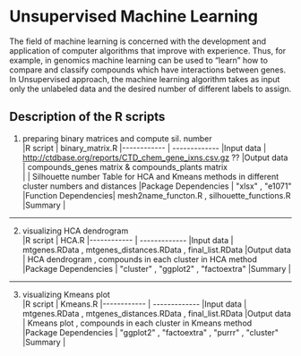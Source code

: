 Unsupervised Machine Learning
===============
The field of machine learning is concerned with the development and application of computer algorithms that improve with experience. Thus, for example, in genomics machine learning can be used to “learn” how to compare and classify compounds which have interactions between genes.  
In Unsupervised approach, the machine learning algorithm takes as input only the unlabeled data and the desired number of different labels to assign.  

Description of the R scripts
---------------
1. preparing binary matrices and compute sil. number   
|R script | binary_matrix.R
|------------ | -------------
|Input data | http://ctdbase.org/reports/CTD_chem_gene_ixns.csv.gz  ??
|Output data | compounds_genes matrix & compounds_plants matrix  
|            | Silhouette number Table for HCA and Kmeans methods in different cluster numbers and distances
|Package Dependencies | "xlsx" , "e1071"
|Function Dependencies| mesh2name_functon.R , silhouette_functions.R
|Summary | 
---------------
2. visualizing HCA dendrogram   
|R script | HCA.R
|------------ | -------------
|Input data | mtgenes.RData , mtgenes_distances.RData , final_list.RData
|Output data | HCA dendrogram , compounds in each cluster in HCA method
|Package Dependencies | "cluster" , "ggplot2" , "factoextra"
|Summary | 
----------------
3. visualizing Kmeans plot  
|R script | Kmeans.R
|------------ | -------------
|Input data | mtgenes.RData , mtgenes_distances.RData , final_list.RData
|Output data | Kmeans plot , compounds in each cluster in Kmeans method  
|Package Dependencies | "ggplot2" , "factoextra" , "purrr" , "cluster"
|Summary |
